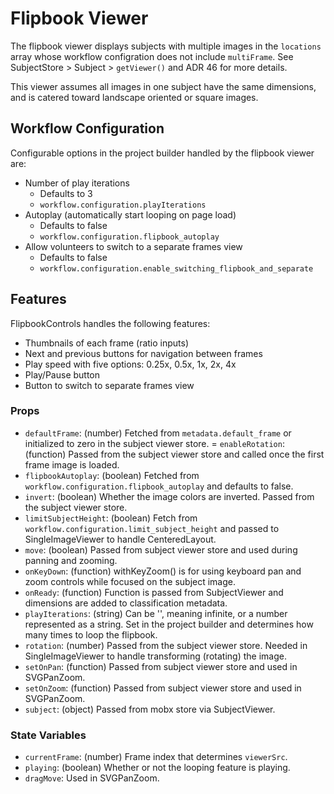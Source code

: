 # Flipbook Viewer

The flipbook viewer displays subjects with multiple images in the `locations` array whose workflow configration does not include `multiFrame`. See SubjectStore > Subject > `getViewer()` and ADR 46 for more details.

This viewer assumes all images in one subject have the same dimensions, and is catered toward landscape oriented or square images. 

## Workflow Configuration

Configurable options in the project builder handled by the flipbook viewer are:
- Number of play iterations 
    - Defaults to 3
    - `workflow.configuration.playIterations`
- Autoplay (automatically start looping on page load)
    - Defaults to false
    - `workflow.configuration.flipbook_autoplay`
- Allow volunteers to switch to a separate frames view
    - Defaults to false
    - `workflow.configuration.enable_switching_flipbook_and_separate`

## Features

FlipbookControls handles the following features:
- Thumbnails of each frame (ratio inputs)
- Next and previous buttons for navigation between frames
- Play speed with five options: 0.25x, 0.5x, 1x, 2x, 4x
- Play/Pause button
- Button to switch to separate frames view

### Props
- `defaultFrame`: (number) Fetched from `metadata.default_frame` or initialized to zero in the subject viewer store.
= `enableRotation`: (function) Passed from the subject viewer store and called once the first frame image is loaded.
- `flipbookAutoplay`: (boolean) Fetched from `workflow.configuration.flipbook_autoplay` and defaults to false.
- `invert`: (boolean) Whether the image colors are inverted. Passed from the subject viewer store.
- `limitSubjectHeight`: (boolean) Fetch from `workflow.configuration.limit_subject_height` and passed to SingleImageViewer to handle CenteredLayout.
- `move`: (boolean) Passed from subject viewer store and used during panning and zooming.
- `onKeyDown`: (function) withKeyZoom() is for using keyboard pan and zoom controls while focused on the subject image.
- `onReady`: (function) Function is passed from SubjectViewer and  dimensions are added to classification metadata.
- `playIterations`: (string) Can be '', meaning infinite, or a number represented as a string. Set in the project builder and determines how many times to loop the flipbook.
- `rotation`: (number) Passed from the subject viewer store. Needed in SingleImageViewer to handle transforming (rotating) the image.
- `setOnPan`: (function) Passed from subject viewer store and used in SVGPanZoom.
- `setOnZoom`: (function) Passed from subject viewer store and used in SVGPanZoom.
- `subject`: (object) Passed from mobx store via SubjectViewer.

### State Variables
- `currentFrame`: (number) Frame index that determines `viewerSrc`.
- `playing`: (boolean) Whether or not the looping feature is playing.
- `dragMove`: Used in SVGPanZoom.
